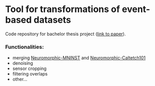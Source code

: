 
# Tool for transformations of event-based datasets

Code repository for bachelor thesis project ([link to paper](http://resolver.tudelft.nl/uuid:fd7d1ed1-dad1-4c3d-99c5-633ce2764460)).

### Functionalities: 
- merging [Neuromorphic-MNINST](https://www.garrickorchard.com/datasets/n-mnist) and [Neuromorphic-Caltetch101](https://www.garrickorchard.com/datasets/n-caltech101)
- denoising
- sensor cropping
- filtering overlaps
- other...